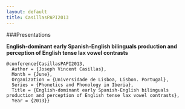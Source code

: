 ```yaml
---
layout: default
title: CasillasPAPI2013
---
```


###Presentations

__English-dominant early Spanish-English bilinguals production and perception of English tense lax vowel contrasts__ 


    @conference{CasillasPAPI2013,
      Author = {Joseph Vincent Casillas},
      Month = {June},
      Organization = {Universidade de Lisboa, Lisbon. Portugal},
      Series = {Phonetics and Phonology in Iberia},
      Title = {English-dominant early Spanish-English bilinguals production and perception of English tense lax vowel contrasts},
      Year = {2013}}